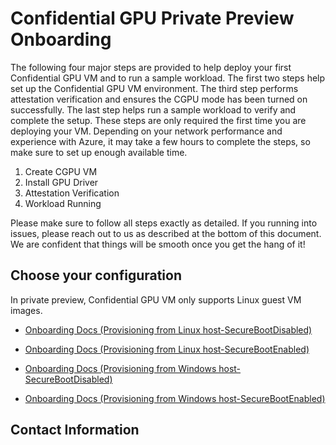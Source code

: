 # Confidential GPU Private Preview Onboarding 

The following four major steps are provided to help deploy your first Confidential GPU VM and to run a sample workload. The first two steps help set up the Confidential GPU VM environment. The third step performs attestation verification and ensures the CGPU mode has been turned on successfully. The last step helps run a sample workload to verify and complete the setup. These steps are only required the first time you are deploying your VM. Depending on your network performance and experience with Azure, it may take a few hours to complete the steps, so make sure to set up enough available time.

1. Create CGPU VM 
2. Install GPU Driver 
3. Attestation Verification
4. Workload Running

Please make sure to follow all steps exactly as detailed. If you running into issues, please reach out to us as described at the bottom of this document. We are confident that things will be smooth once you get the hang of it!


## Choose your configuration 

  In private preview, Confidential GPU VM only supports Linux guest VM images.

- [Onboarding Docs (Provisioning from Linux host-SecureBootDisabled)](Customer-Onboarding-Doc-(Provisioning-from-Linux-host-SecureBootDisabled).md)

- [Onboarding Docs (Provisioning from Linux host-SecureBootEnabled)](Customer-Onboarding-Doc-(Provisioning-from-Linux-host-SecureBootEnabled).md)

- [Onboarding Docs (Provisioning from Windows host-SecureBootDisabled)](Customer-Onboarding-Doc-(Provisioning-from-Windows-host-SecureBootDisabled).md)

- [Onboarding Docs (Provisioning from Windows host-SecureBootEnabled)](Customer-Onboarding-Doc-(Provisioning-from-Windows-host-SecureBootEnabled).md)

## Contact Information